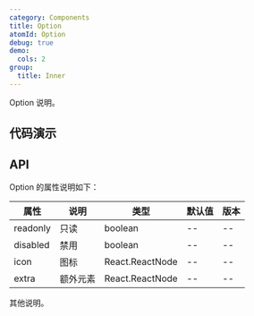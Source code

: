 ```yaml
---
category: Components
title: Option
atomId: Option
debug: true
demo:
  cols: 2
group:
  title: Inner
---
```


Option 说明。

## 代码演示

<!-- prettier-ignore -->
<code src="./demo/basic.tsx"></code>
<code src="./demo/readonly.tsx"></code>
<code src="./demo/disabled.tsx"></code>
<code src="./demo/icon.tsx"></code>
<code src="./demo/extra.tsx"></code>

## API

Option 的属性说明如下：

| 属性     | 说明     | 类型            | 默认值 | 版本 |
| -------- | -------- | --------------- | ------ | ---- |
| readonly | 只读     | boolean         | --     | --   |
| disabled | 禁用     | boolean         | --     | --   |
| icon     | 图标     | React.ReactNode | --     | --   |
| extra    | 额外元素 | React.ReactNode | --     | --   |

其他说明。
